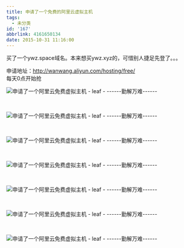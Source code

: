 ```yaml
---
title: 申请了一个免费的阿里云虚拟主机
tags:
  - 未分类
id: '167'
abbrlink: 4161650134
date: 2015-10-31 11:16:00
---
```


  
买了一个ywz.space域名。本来想买ywz.xyz的，可惜别人捷足先登了。。。  
  
申请地址：http://wanwang.aliyun.com/hosting/free/  
每天0点开始抢  

![申请了一个阿里云免费虚拟主机 - leaf - ------勤解万难------](http://img0.ph.126.net/S8350ODqubBjrkq8w17EjQ==/6619306289817499122.png "申请了一个阿里云免费虚拟主机 - leaf - ------勤解万难------")

 

![申请了一个阿里云免费虚拟主机 - leaf - ------勤解万难------](http://img0.ph.126.net/wrRxivHFeEFnrVKAOcYKSQ==/1154047404531844092.png "申请了一个阿里云免费虚拟主机 - leaf - ------勤解万难------")

 

![申请了一个阿里云免费虚拟主机 - leaf - ------勤解万难------](http://img1.ph.126.net/LKtpQbq17938NSgjOYbz8Q==/6608808152795266033.png "申请了一个阿里云免费虚拟主机 - leaf - ------勤解万难------")

 

![申请了一个阿里云免费虚拟主机 - leaf - ------勤解万难------](http://img0.ph.126.net/GwUII9UXYWrQXSBrecK0mw==/975029319344203017.png "申请了一个阿里云免费虚拟主机 - leaf - ------勤解万难------")

 

![申请了一个阿里云免费虚拟主机 - leaf - ------勤解万难------](http://img0.ph.126.net/U2ypxViJH8uyOFKf1j7ksg==/6619563575538394239.png "申请了一个阿里云免费虚拟主机 - leaf - ------勤解万难------")

 

![申请了一个阿里云免费虚拟主机 - leaf - ------勤解万难------](http://img1.ph.126.net/e_9osl7dkcf92L5KJX9D0A==/6619436032189572817.png "申请了一个阿里云免费虚拟主机 - leaf - ------勤解万难------")

 

![申请了一个阿里云免费虚拟主机 - leaf - ------勤解万难------](http://img2.ph.126.net/lfnWq_0FfvPQsr94ZYmrUg==/6631318454351558021.png "申请了一个阿里云免费虚拟主机 - leaf - ------勤解万难------")